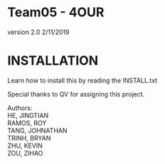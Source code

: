 # Team05 - 4OUR

version 2.0
2/11/2019

# INSTALLATION
Learn how to install this by reading the INSTALL.txt

Special thanks to QV for assigning this project.

Authors:  
HE, JINGTIAN  
RAMOS, ROY  
TANG, JOHNATHAN  
TRINH, BRYAN  
ZHU, KEVIN  
ZOU, ZIHAO 
